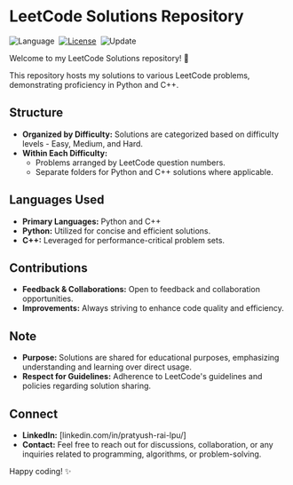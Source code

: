# LeetCode Solutions Repository
![Language](https://img.shields.io/badge/language-Python%20%2F%20Modern%20C++-orange.svg)&nbsp;
[![License](https://img.shields.io/badge/license-MIT-blue.svg)](./LICENSE.md)&nbsp;
![Update](https://img.shields.io/badge/update-weekly-green.svg)&nbsp;

Welcome to my LeetCode Solutions repository! 🚀

This repository hosts my solutions to various LeetCode problems, demonstrating proficiency in Python and C++.

## Structure

- **Organized by Difficulty:** Solutions are categorized based on difficulty levels - Easy, Medium, and Hard.
- **Within Each Difficulty:**
  - Problems arranged by LeetCode question numbers.
  - Separate folders for Python and C++ solutions where applicable.

## Languages Used

- **Primary Languages:** Python and C++
- **Python:** Utilized for concise and efficient solutions.
- **C++:** Leveraged for performance-critical problem sets.

## Contributions

- **Feedback & Collaborations:** Open to feedback and collaboration opportunities.
- **Improvements:** Always striving to enhance code quality and efficiency.

## Note

- **Purpose:** Solutions are shared for educational purposes, emphasizing understanding and learning over direct usage.
- **Respect for Guidelines:** Adherence to LeetCode's guidelines and policies regarding solution sharing.

## Connect

- **LinkedIn:** [linkedin.com/in/pratyush-rai-lpu/]
- **Contact:** Feel free to reach out for discussions, collaboration, or any inquiries related to programming, algorithms, or problem-solving.

Happy coding! ✨
